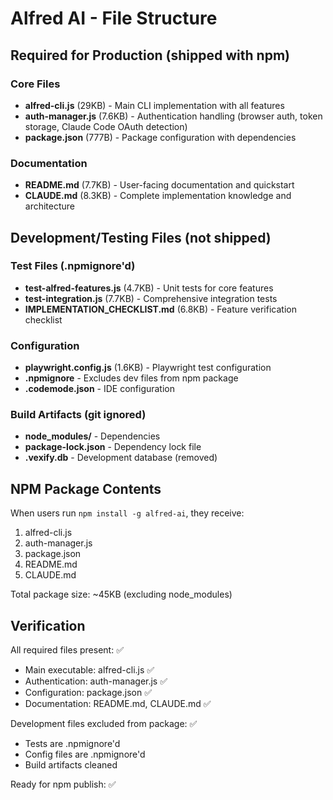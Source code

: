 # Alfred AI - File Structure

## Required for Production (shipped with npm)

### Core Files
- **alfred-cli.js** (29KB) - Main CLI implementation with all features
- **auth-manager.js** (7.6KB) - Authentication handling (browser auth, token storage, Claude Code OAuth detection)
- **package.json** (777B) - Package configuration with dependencies

### Documentation
- **README.md** (7.7KB) - User-facing documentation and quickstart
- **CLAUDE.md** (8.3KB) - Complete implementation knowledge and architecture

## Development/Testing Files (not shipped)

### Test Files (.npmignore'd)
- **test-alfred-features.js** (4.7KB) - Unit tests for core features
- **test-integration.js** (7.7KB) - Comprehensive integration tests
- **IMPLEMENTATION_CHECKLIST.md** (6.8KB) - Feature verification checklist

### Configuration
- **playwright.config.js** (1.6KB) - Playwright test configuration
- **.npmignore** - Excludes dev files from npm package
- **.codemode.json** - IDE configuration

### Build Artifacts (git ignored)
- **node_modules/** - Dependencies
- **package-lock.json** - Dependency lock file
- **.vexify.db** - Development database (removed)

## NPM Package Contents

When users run `npm install -g alfred-ai`, they receive:
1. alfred-cli.js
2. auth-manager.js
3. package.json
4. README.md
5. CLAUDE.md

Total package size: ~45KB (excluding node_modules)

## Verification

All required files present: ✅
- Main executable: alfred-cli.js ✅
- Authentication: auth-manager.js ✅
- Configuration: package.json ✅
- Documentation: README.md, CLAUDE.md ✅

Development files excluded from package: ✅
- Tests are .npmignore'd
- Config files are .npmignore'd
- Build artifacts cleaned

Ready for npm publish: ✅
